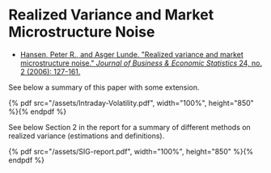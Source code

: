 # **Realized Variance and Market Microstructure Noise**

- [Hansen, Peter R., and Asger Lunde. "Realized variance and market microstructure noise." *Journal of Business & Economic Statistics* 24, no. 2 (2006): 127-161.](https://www.tandfonline.com/doi/abs/10.1198/073500106000000071)

See below a summary of this paper with some extension.

{% pdf src="/assets/Intraday-Volatility.pdf", width="100%", height="850" %}{% endpdf %}



See below Section 2 in the report for a summary of different methods on realized variance (estimations and definitions).

{% pdf src="/assets/SIG-report.pdf", width="100%", height="850" %}{% endpdf %}
